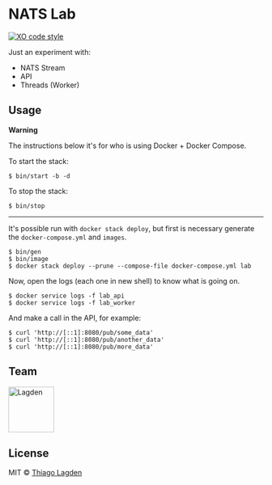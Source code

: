 # NATS Lab

[![XO code style][xo-img]][xo]

[xo-img]:              https://img.shields.io/badge/code_style-XO-5ed9c7.svg
[xo]:                  https://github.com/sindresorhus/xo


Just an experiment with:

- NATS Stream
- API
- Threads (Worker)


## Usage

**Warning**

The instructions below it's for who is using Docker + Docker Compose.

To start the stack:

```
$ bin/start -b -d
```

To stop the stack:

```
$ bin/stop
```

---

It's possible run with `docker stack deploy`, but first is necessary generate the `docker-compose.yml` and `images`.

```
$ bin/gen
$ bin/image
$ docker stack deploy --prune --compose-file docker-compose.yml lab
```

Now, open the logs (each one in new shell) to know what is going on.

```
$ docker service logs -f lab_api
$ docker service logs -f lab_worker
```

And make a call in the API, for example:

```
$ curl 'http://[::1]:8080/pub/some_data'
$ curl 'http://[::1]:8080/pub/another_data'
$ curl 'http://[::1]:8080/pub/more_data'
```


## Team

[<img src="https://avatars.githubusercontent.com/u/130963?s=390" alt="Lagden" width="90">](https://10.0.1.202/lagden)


## License

MIT © [Thiago Lagden](http://lagden.in)
